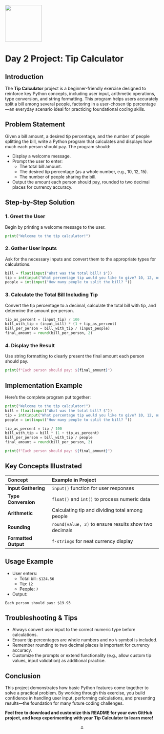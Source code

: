 <img src="https://r2cdn.perplexity.ai/pplx-full-logo-primary-dark%402x.png" class="logo" width="120"/>

# Day 2 Project: Tip Calculator

## Introduction

The **Tip Calculator** project is a beginner-friendly exercise designed to reinforce key Python concepts, including user input, arithmetic operations, type conversion, and string formatting. This program helps users accurately split a bill among several people, factoring in a user-chosen tip percentage—an everyday scenario ideal for practicing foundational coding skills.

## Problem Statement

Given a bill amount, a desired tip percentage, and the number of people splitting the bill, write a Python program that calculates and displays how much each person should pay. The program should:

- Display a welcome message.
- Prompt the user to enter:
    - The total bill amount.
    - The desired tip percentage (as a whole number, e.g., 10, 12, 15).
    - The number of people sharing the bill.
- Output the amount each person should pay, rounded to two decimal places for currency accuracy.


## Step-by-Step Solution

### 1. Greet the User

Begin by printing a welcome message to the user.

```python
print("Welcome to the tip calculator!")
```


### 2. Gather User Inputs

Ask for the necessary inputs and convert them to the appropriate types for calculations.

```python
bill = float(input("What was the total bill? $"))
tip = int(input("What percentage tip would you like to give? 10, 12, or 15? "))
people = int(input("How many people to split the bill? "))
```


### 3. Calculate the Total Bill Including Tip

Convert the tip percentage to a decimal, calculate the total bill with tip, and determine the amount per person.

```python
tip_as_percent = (input_tip) / 100
bill_with_tip = (input_bill) * (1 + tip_as_percent)
bill_per_person = bill_with_tip / (input_people)
final_amount = round(bill_per_person, 2)
```


### 4. Display the Result

Use string formatting to clearly present the final amount each person should pay.

```python
print(f"Each person should pay: ${final_amount}")
```


## Implementation Example

Here’s the complete program put together:

```python
print("Welcome to the tip calculator!")
bill = float(input("What was the total bill? $"))
tip = int(input("What percentage tip would you like to give? 10, 12, or 15? "))
people = int(input("How many people to split the bill? "))

tip_as_percent = tip / 100
bill_with_tip = bill * (1 + tip_as_percent)
bill_per_person = bill_with_tip / people
final_amount = round(bill_per_person, 2)

print(f"Each person should pay: ${final_amount}")
```


## Key Concepts Illustrated

| Concept | Example in Project |
| :-- | :-- |
| **Input Gathering** | `input()` function for user responses |
| **Type Conversion** | `float()` and `int()` to process numeric data |
| **Arithmetic** | Calculating tip and dividing total among people |
| **Rounding** | `round(value, 2)` to ensure results show two decimals |
| **Formatted Output** | `f-strings` for neat currency display |

## Usage Example

- User enters:
    - Total bill: `$124.56`
    - Tip: `12`
    - People: `7`
- Output:

```
Each person should pay: $19.93
```


## Troubleshooting \& Tips

- Always convert user input to the correct numeric type before calculations.
- Ensure tip percentages are whole numbers and no `%` symbol is included.
- Remember rounding to two decimal places is important for currency accuracy.
- Customize the prompts or extend functionality (e.g., allow custom tip values, input validation) as additional practice.


## Conclusion

This project demonstrates how basic Python features come together to solve a practical problem. By working through this exercise, you build confidence in handling user input, performing calculations, and presenting results—the foundation for many future coding challenges.

**Feel free to download and customize this README for your own GitHub project, and keep experimenting with your Tip Calculator to learn more!**

<div style="text-align: center">⁂</div>

[^1]: Untitled0.ipynb

